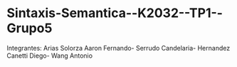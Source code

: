 # Sintaxis-Semantica--K2032--TP1--Grupo5
Integrantes: Arias Solorza Aaron Fernando- Serrudo Candelaria- Hernandez Canetti Diego- Wang Antonio
